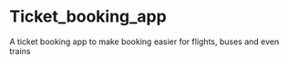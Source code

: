 # Ticket_booking_app
A ticket booking app to make booking easier for flights, buses and even trains
